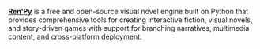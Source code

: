 [**Ren'Py**](https://renpy.org/) is a free and open-source visual novel engine built on Python that provides comprehensive tools for creating interactive fiction, visual novels, and story-driven games with support for branching narratives, multimedia content, and cross-platform deployment.